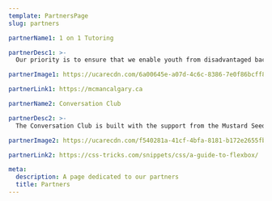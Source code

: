 ```yaml
---
template: PartnersPage
slug: partners

partnerName1: 1 on 1 Tutoring

partnerDesc1: >-
  Our priority is to ensure that we enable youth from disadvantaged backgrounds to have the same opportunities as everyone else. Through 1-on-1 tutoring we believe that we can provide the tools inside  the classroom and out. We partnered with McMan, Mustard Seed, and USAY to deliver the best service that we can.

partnerImage1: https://ucarecdn.com/6a00645e-a07d-4c6c-8386-7e0f86bcff84/-/crop/1632x1853/0,596/-/preview/

partnerLink1: https://mcmancalgary.ca

partnerName2: Conversation Club

partnerDesc2: >-
  The Conversation Club is built with the support from the Mustard Seed to foster a sense of safety and belonging in youth newly adjusting to schooling in Calgary. Through this initiative we seek to be the support and connection for such newly immigrated youth.

partnerImage2: https://ucarecdn.com/f540281a-41cf-4bfa-8181-b172e2655fba/-/crop/1632x1777/0,672/-/preview/

partnerLink2: https://css-tricks.com/snippets/css/a-guide-to-flexbox/

meta:
  description: A page dedicated to our partners
  title: Partners
---
```

